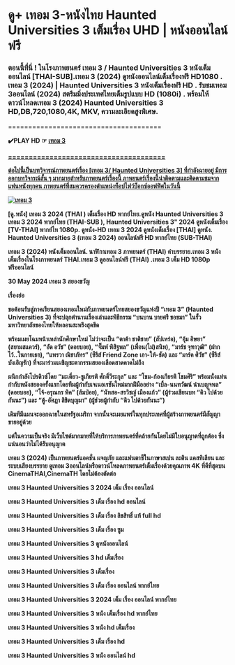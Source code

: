 <h1 class="heading-element" dir="auto">ดู+ เทอม 3-หนังไทย Haunted Universities 3 เต็มเรื่อง UHD | หนังออนไลน์ฟรี</h1>

<h3 class="heading-element" dir="auto">ตอนนี้ที่นี่ ! ในโรงภาพยนตร์  เทอม 3 / Haunted Universities 3 หนังเต็มออนไลน์ [THAI-SUB].เทอม 3 (2024) ดูหนังออนไลน์เต็มเรื่องฟรี HD1080 . เทอม 3 (2024) |  Haunted Universities 3 หนังเต็มเรื่องฟรี HD . รับชมเทอม 3ออนไลน์ (2024) สตรีมมิ่งประเทศไทยเต็มรูปแบบ HD (1080i) .  พร้อมให้ดาวน์โหลดเทอม 3 (2024) Haunted Universities 3 HD,DB,720,1080,4K, MKV, ความละเอียดสูงพิเศษ.</h3>

<p dir="auto">======================================</p>

<p dir="auto"><strong>✔️PLAY HD ☞  <a href="https://t.co/nSUrRyrnXn" rel="nofollow">เทอม 3</p>

<p dir="auto">======================================</p>

<p dir="auto">ต่อไปนี้เป็นบทวิจารณ์ภาพยนตร์เรื่อง [เทอม 3/ Haunted Universities 3] ที่กำลังฉายอยู่ มีการออกบทวิจารณ์สั้น ๆ มากมายสำหรับภาพยนตร์เรื่องนี้ ภาพยนตร์เรื่องนี้น่าติดตามและติดตามชมจากแฟนหนังทุกคน ภาพยนตร์ที่สมควรครองตำแหน่งท็อปไฟว์บ็อกซ์ออฟฟิศในวันนี้</p>


<p dir="auto"><a target="_blank" rel="noopener noreferrer nofollow" href="https://image.tmdb.org/t/p/original/wrgcEz7En3yqe2ZvNQV5zKR3uuI.jpg"><img src="https://image.tmdb.org/t/p/original/wrgcEz7En3yqe2ZvNQV5zKR3uuI.jpg" alt="เทอม 3" title="เทอม 3"style="max-width: 100%;"></a></p>


<p dir="auto">[ดู.หนัง] เทอม 3 2024 (THAI ) เต็มเรื่อง HD พากย์ไทย.ดูหนัง  Haunted Universities 3 เทอม 3 2024 พากย์ไทย (THAI-SUB ), Haunted Universities 3" 2024 ดูหนังเต็มเรื่อง [TV-THAI] พากย์ไท 1080p. ดูหนัง-HD เทอม 3 2024 ดูหนังเต็มเรื่อง [THAI] ดูหนัง.  Haunted Universities 3 (เทอม 3 2024) ออนไลน์ฟรี HD พากย์ไทย (SUB-THAI)</p>


<p dir="auto">เทอม 3 (2024) หนังเต็มออนไลน์. นาฬิกาเทอม 3 ภาพยนตร์ (THAI) คำบรรยาย.เทอม 3 หนังเต็มเรื่องในโรงภาพยนตร์ THAI.เทอม 3 ดูออนไลน์ฟรี (THAI) .เทอม 3 เต็ม HD 1080p ฟรีออนไลน์</p>

<p dir="auto">30 May 2024
เทอม 3
สยองขวัญ</p>

<p dir="auto">เรื่องย่อ</p>
<p dir="auto">ขอต้อนรับสู่ภาคเรียนสยองเทอมใหม่กับภาพยนตร์ไทยสยองขวัญแห่งปี “เทอม 3” (Haunted Universities 3) ที่จะปลุกตำนานเรื่องเล่าและพิธีกรรม “บนบาน บายศรี ขอขมา” ในรั้วมหาวิทยาลัยของไทยให้หลอนสะพรึงสุดขีด</p>

<p dir="auto">พร้อมเผยโฉมหน้าเหล่านักศึกษาใหม่ ไม่ว่าจะเป็น “ตาต้า ชาติชาย” (สัปเหร่อ), “อุ้ม อิษยา” (สยามสแควร์), “อัด อวัช” (ดอยบอย), “จั๊มพ์ พิสิฐพล” (เพื่อน(ไม่)สนิท), “มาร์ช จุฑาวุฒิ” (ฝากไว้..ในกายเธอ), “แพรวา ณิชาภัทร” (ซีรีส์ Friend Zone เอา-ให้-ชัด) และ “มาร์ค ศิวัช” (ซีรีส์ บังเอิญรัก) ที่จะมาร่วมเผชิญชะตากรรมสยองเลือดสาดคาดไม่ถึง</p>

<p dir="auto">ผนึกกำลังโปรดิวซ์โดย “มะเดี่ยว-ชูเกียรติ ศักดิ์วีระกุล” และ “โขม-ก้องเกียรติ โขมศิริ” พร้อมนั่งแท่นกำกับหนังสยองครั้งแรกโดยทีมผู้กำกับเจเนอเรชันใหม่มากฝีมืออย่าง “เบิ้ล-นนทวัฒน์ นำเบญจพล” (ดอยบอย), “โจ้-อรุณกร พิค” (ส้มป่อย), “นัทสอ-สรวิชญ์ เมืองแก้ว” (ผู้ร่วมเขียนบท “ดิว ไปด้วยกันนะ”) และ “ตู้-อัศฎา ลิขิตบุญมา” (ผู้ช่วยผู้กำกับ “ดิว ไปด้วยกันนะ”)</p>

<p dir="auto"> เดิมทีมีแผนจะออกฉายในสหรัฐอเมริกา จากนั้นจะเผยแพร่ในทุกประเทศที่ผู้สร้างภาพยนตร์มีสัญญาขายอยู่ด้วย</p>
<p dir="auto">แต่ในความเป็นจริง มีเว็บไซต์มากมายที่ให้บริการภาพยนตร์ที่คล้ายกันโดยไม่มีใบอนุญาตที่ถูกต้อง ซึ่งแน่นอนว่าไม่ได้รับอนุญาต</p>

<p dir="auto">เทอม 3 (2024) เป็นภาพยนตร์แอคชั่น ผจญภัย และแฟนตาซีในภาษาสเปน ละติน แคสทิเลียน และระบบเสียงบรรยาย ดูเทอม 3ออนไลน์หรือดาวน์โหลดภาพยนตร์เต็มเรื่องด้วยคุณภาพ 4K ที่ดีที่สุดบน CinemaTHAI,CinemaTH โดยไม่ต้องตัดต่อ</p>

<p dir="auto">เทอม 3  Haunted Universities 3 2024 เต็ม เรื่อง ออนไลน์</p>

<p dir="auto">เทอม 3  Haunted Universities 3 เต็ม เรื่อง hd ออนไลน์</p>

<p dir="auto">เทอม 3  Haunted Universities 3 เต็ม เรื่อง ลิขสิทธิ์ แท้ full hd</p>

<p dir="auto">เทอม 3  Haunted Universities 3 เต็ม เรื่อง ซูม</p>

<p dir="auto">เทอม 3  Haunted Universities 3 ดูหนังออนไลน์</p>

<p dir="auto">เทอม 3  Haunted Universities 3 hd เต็มเรื่อง</p>

<p dir="auto">เทอม 3  Haunted Universities 3 เต็มเรื่อง</p>

<p dir="auto">เทอม 3  Haunted Universities 3 เต็ม เรื่อง ออนไลน์ พากย์ไทย</p>

<p dir="auto">เทอม 3  Haunted Universities 3 2024 เต็ม เรื่อง ออนไลน์ พากย์ไทย</p>

<p dir="auto">เทอม 3  Haunted Universities 3 หนัง เต็มเรื่อง hd พากย์ไทย</p>

<p dir="auto">เทอม 3  Haunted Universities 3 หนัง hd เต็มเรื่อง</p>

<p dir="auto">เทอม 3  Haunted Universities 3 เต็ม เรื่อง hd</p>

<p dir="auto">เทอม 3  Haunted Universities 3 หนัง ออนไลน์ hd</p>
